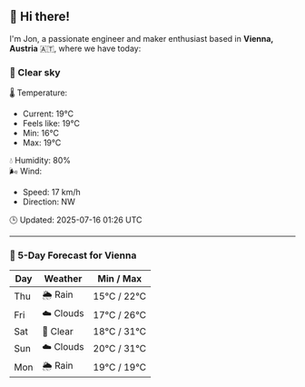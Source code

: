 ## 👋 Hi there!

I'm Jon, a passionate engineer and maker enthusiast based in **Vienna, Austria** 🇦🇹, where we have today:

### 🌙 Clear sky 

🌡️ Temperature: 
* Current: 19°C
* Feels like: 19°C
* Min: 16°C 
* Max: 19°C  

💧 Humidity: 80%  
🌬️ Wind: 
* Speed: 17 km/h 
* Direction: NW  

🕒 Updated: 2025-07-16 01:26 UTC

---

### 📅 5-Day Forecast for Vienna

| Day | Weather | Min / Max |
|-----|---------|------------|
| Thu | 🌦️ Rain | 15°C / 22°C |
| Fri | ☁️ Clouds | 17°C / 26°C |
| Sat | 🌙 Clear | 18°C / 31°C |
| Sun | ☁️ Clouds | 20°C / 31°C |
| Mon | 🌦️ Rain | 19°C / 19°C |
